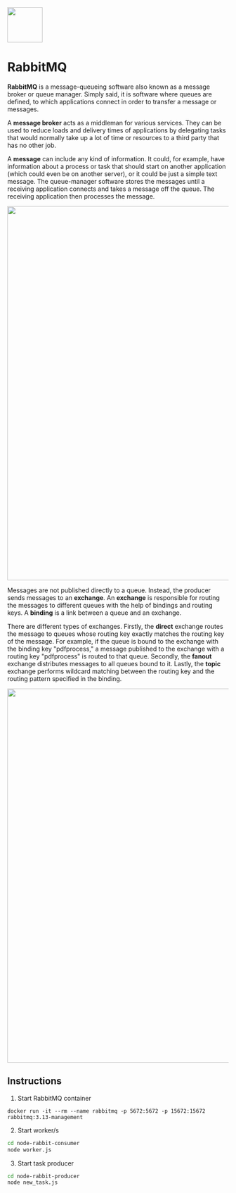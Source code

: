 <img src="https://github.com/matiasgimenezdev/hello-rabbitmq/assets/117539520/c387594c-6389-4b37-a21f-4b3533067b43" width="80">

# RabbitMQ
**RabbitMQ** is a message-queueing software also known as a message broker or queue manager. Simply said, it is software where queues are defined, to which applications connect in order to transfer a message or messages. 

A **message broker** acts as a middleman for various services. They can be used to reduce loads and delivery times of applications by delegating tasks that would normally take up a lot of time or resources to a third party that has no other job.

A **message** can include any kind of information. It could, for example, have information about a process or task that should start on another application (which could even be on another server), or it could be just a simple text message. The queue-manager software stores the messages until a receiving application connects and takes a message off the queue. The receiving application then processes the message.

<img src="https://github.com/matiasgimenezdev/hello-rabbitmq/assets/117539520/45a270d5-b516-4863-b5fa-e23b0a0ff92c" width="850">

Messages are not published directly to a queue. Instead, the producer sends messages to an **exchange**. An **exchange** is responsible for routing the messages to different queues with the help of bindings and routing keys. A **binding** is a link between a queue and an exchange.

There are different types of exchanges. Firstly, the **direct** exchange routes the message to queues whose routing key exactly matches the routing key of the message. For example, if the queue is bound to the exchange with the binding key "pdfprocess," a message published to the exchange with a routing key "pdfprocess" is routed to that queue. Secondly, the **fanout** exchange distributes messages to all queues bound to it. Lastly, the **topic** exchange performs wildcard matching between the routing key and the routing pattern specified in the binding.

<img src="https://github.com/matiasgimenezdev/hello-rabbitmq/assets/117539520/559830ca-2ce3-4c05-b80b-bfd7dafecc71" width="850">

## Instructions

1. Start RabbitMQ container

```
docker run -it --rm --name rabbitmq -p 5672:5672 -p 15672:15672 rabbitmq:3.13-management
```

2. Start worker/s

```bash
cd node-rabbit-consumer
node worker.js
```

3. Start task producer

```bash
cd node-rabbit-producer
node new_task.js
```
